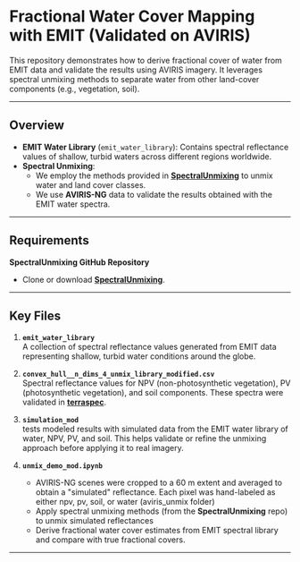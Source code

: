 # Fractional Water Cover Mapping with EMIT (Validated on AVIRIS)

This repository demonstrates how to derive fractional cover of water from EMIT data and validate the results using AVIRIS imagery. It leverages spectral unmixing methods to separate water from other land-cover components (e.g., vegetation, soil).

---

## Overview
- **EMIT Water Library** (`emit_water_library`): Contains spectral reflectance values of shallow, turbid waters across different regions worldwide.
- **Spectral Unmixing**:
  - We employ the methods provided in [**SpectralUnmixing**](https://github.com/pgbrodrick/SpectralUnmixing) to unmix water and land cover classes.
  - We use **AVIRIS-NG** data to validate the results obtained with the EMIT water spectra.

---

## Requirements
**SpectralUnmixing GitHub Repository**  
   - Clone or download [**SpectralUnmixing**](https://github.com/pgbrodrick/SpectralUnmixing).  


---

## Key Files

1. **`emit_water_library`**  
   A collection of spectral reflectance values generated from EMIT data representing shallow, turbid water conditions around the globe.

2. **`convex_hull__n_dims_4_unmix_library_modified.csv`**  
   Spectral reflectance values for NPV (non-photosynthetic vegetation), PV (photosynthetic vegetation), and soil components. These spectra were validated in [**terraspec**](https://github.com/fotxoa-geo/terraspec).

3. **`simulation_mod`**  
   tests modeled results with simulated data from the EMIT water library of water, NPV, PV, and soil. This helps validate or refine the unmixing approach before applying it to real imagery.

4. **`unmix_demo_mod.ipynb`**
   - AVIRIS-NG scenes were cropped to a 60 m extent and averaged to obtain a "simulated" reflectance. Each pixel was hand-labeled as either npv, pv, soil, or water (aviris_unmix folder)
   - Apply spectral unmixing methods (from the **SpectralUnmixing** repo) to unmix simulated reflectances 
   - Derive fractional water cover estimates from EMIT spectral library and compare with true fractional covers.

---

